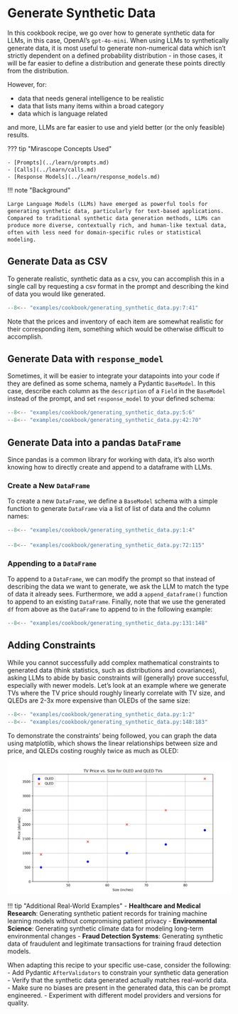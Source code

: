 # Generate Synthetic Data

In this cookbook recipe, we go over how to generate synthetic data for LLMs, in this case, OpenAI’s `gpt-4o-mini`. When using LLMs to synthetically generate data, it is most useful to generate non-numerical data which isn’t strictly dependent on a defined probability distribution - in those cases, it will be far easier to define a distribution and generate these points directly from the distribution.

However, for:

- data that needs general intelligence to be realistic
- data that lists many items within a broad category
- data which is language related

and more, LLMs are far easier to use and yield better (or the only feasible) results.

??? tip "Mirascope Concepts Used"

    - [Prompts](../learn/prompts.md)
    - [Calls](../learn/calls.md)
    - [Response Models](../learn/response_models.md)

!!! note "Background"

    Large Language Models (LLMs) have emerged as powerful tools for generating synthetic data, particularly for text-based applications. Compared to traditional synthetic data generation methods, LLMs can produce more diverse, contextually rich, and human-like textual data, often with less need for domain-specific rules or statistical modeling.
    
## Generate Data as CSV

To generate realistic, synthetic data as a csv, you can accomplish this in a single call by requesting a csv format in the prompt and describing the kind of data you would like generated.

```python
--8<-- "examples/cookbook/generating_synthetic_data.py:7:41"
```

Note that the prices and inventory of each item are somewhat realistic for their corresponding item, something which would be otherwise difficult to accomplish.

## Generate Data with `response_model`

Sometimes, it will be easier to integrate your datapoints into your code if they are defined as some schema, namely a Pydantic `BaseModel`. In this case, describe each column as the `description` of a `Field` in the `BaseModel` instead of the prompt, and set `response_model` to your defined schema:

```python
--8<-- "examples/cookbook/generating_synthetic_data.py:5:6"
--8<-- "examples/cookbook/generating_synthetic_data.py:42:70"
```

## Generate Data into a pandas `DataFrame`

Since pandas is a common library for working with data, it’s also worth knowing how to directly create and append to a dataframe with LLMs.

### Create a New `DataFrame`

To create a new `DataFrame`, we define a `BaseModel` schema with a simple function to generate  `DataFrame` via a list of list of data and the column names:

```python
--8<-- "examples/cookbook/generating_synthetic_data.py:1:4"

--8<-- "examples/cookbook/generating_synthetic_data.py:72:115"
```

### Appending to a `DataFrame`

To append to a `DataFrame`, we can modify the prompt so that instead of describing the data we want to generate, we ask the LLM to match the type of data it already sees. Furthermore, we add a `append_dataframe()` function to append to an existing `DataFrame`. Finally, note that we use the generated `df` from above as the `DataFrame` to append to in the following example:

```python
--8<-- "examples/cookbook/generating_synthetic_data.py:131:148"
```

## Adding Constraints

While you cannot successfully add complex mathematical constraints to generated data (think statistics, such as distributions and covariances), asking LLMs to abide by basic constraints will (generally) prove successful, especially with newer models. Let’s look at an example where we generate TVs where the TV price should roughly linearly correlate with TV size, and QLEDs are 2-3x more expensive than OLEDs of the same size:

```python
--8<-- "examples/cookbook/generating_synthetic_data.py:1:2"
--8<-- "examples/cookbook/generating_synthetic_data.py:148:183"
```

To demonstrate the constraints’ being followed, you can graph the data using matplotlib, which shows the linear relationships between size and price, and QLEDs costing roughly twice as much as OLED:

![generating-synthetic-data-chart](../assets/generating-synthetic-data-chart.png)

!!! tip "Additional Real-World Examples"
    - **Healthcare and Medical Research**: Generating synthetic patient records for training machine learning models without compromising patient privacy
    - **Environmental Science**: Generating synthetic climate data for modeling long-term environmental changes
    - **Fraud Detection Systems**: Generating synthetic data of fraudulent and legitimate transactions for training fraud detection models.

When adapting this recipe to your specific use-case, consider the following:
    - Add Pydantic `AfterValidators` to constrain your synthetic data generation
    - Verify that the synthetic data generated actually matches real-world data.
    - Make sure no biases are present in the generated data, this can be prompt engineered.
    - Experiment with different model providers and versions for quality.
